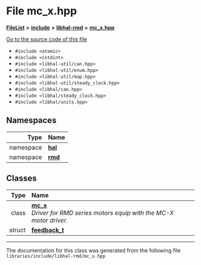 

# File mc\_x.hpp



[**FileList**](files.md) **>** [**include**](dir_cba0faac6e93618a6e2539705915bd70.md) **>** [**libhal-rmd**](dir_3a391231662e3c35ce1f8bf907d80c4f.md) **>** [**mc\_x.hpp**](mc__x_8hpp.md)

[Go to the source code of this file](mc__x_8hpp_source.md)



* `#include <atomic>`
* `#include <cstdint>`
* `#include <libhal-util/can.hpp>`
* `#include <libhal-util/enum.hpp>`
* `#include <libhal-util/map.hpp>`
* `#include <libhal-util/steady_clock.hpp>`
* `#include <libhal/can.hpp>`
* `#include <libhal/steady_clock.hpp>`
* `#include <libhal/units.hpp>`













## Namespaces

| Type | Name |
| ---: | :--- |
| namespace | [**hal**](namespacehal.md) <br> |
| namespace | [**rmd**](namespacehal_1_1rmd.md) <br> |


## Classes

| Type | Name |
| ---: | :--- |
| class | [**mc\_x**](classhal_1_1rmd_1_1mc__x.md) <br>_Driver for RMD series motors equip with the MC-X motor driver._  |
| struct | [**feedback\_t**](structhal_1_1rmd_1_1mc__x_1_1feedback__t.md) <br> |



















































------------------------------
The documentation for this class was generated from the following file `libraries/include/libhal-rmd/mc_x.hpp`

